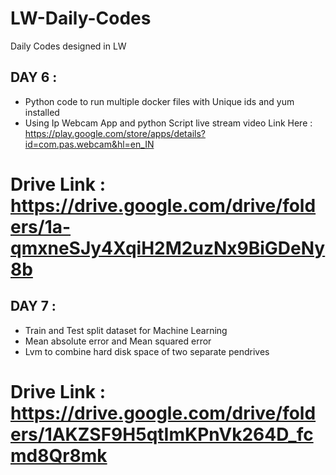 # LW-Daily-Codes
Daily Codes designed in LW

## DAY 6 : 

* Python code to run multiple docker files with Unique ids and yum installed 
* Using Ip Webcam App and python Script live stream video 
  Link Here : https://play.google.com/store/apps/details?id=com.pas.webcam&hl=en_IN
# Drive Link : https://drive.google.com/drive/folders/1a-qmxneSJy4XqiH2M2uzNx9BiGDeNy8b

## DAY 7 :

* Train and Test split dataset for Machine Learning 
* Mean absolute error and Mean squared error 
* Lvm to combine hard disk space of two separate pendrives 
# Drive Link : https://drive.google.com/drive/folders/1AKZSF9H5qtImKPnVk264D_fcmd8Qr8mk
